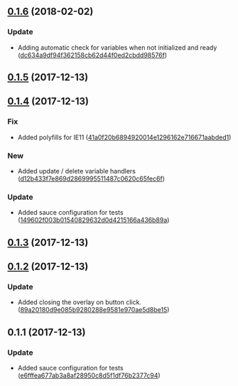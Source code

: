 <a name="0.1.6"></a>
## [0.1.6](https://github.com/advanced-rest-client/variables-preview-overlay/compare/0.1.5...0.1.6) (2018-02-02)


### Update

* Adding automatic check for variables when not initialized and ready ([dc634a9df94f362158cb62d44f0ed2cbdd98576f](https://github.com/advanced-rest-client/variables-preview-overlay/commit/dc634a9df94f362158cb62d44f0ed2cbdd98576f))



<a name="0.1.5"></a>
## [0.1.5](https://github.com/advanced-rest-client/variables-preview-overlay/compare/0.1.4...0.1.5) (2017-12-13)




<a name="0.1.4"></a>
## [0.1.4](https://github.com/advanced-rest-client/variables-preview-overlay/compare/0.1.3...0.1.4) (2017-12-13)


### Fix

* Added polyfills for IE11 ([41a0f20b6894920014e1296162e716671aabded1](https://github.com/advanced-rest-client/variables-preview-overlay/commit/41a0f20b6894920014e1296162e716671aabded1))

### New

* Added update / delete variable handlers ([d12b433f7e869d2869995511487c0620c65fec6f](https://github.com/advanced-rest-client/variables-preview-overlay/commit/d12b433f7e869d2869995511487c0620c65fec6f))

### Update

* Added sauce configuration for tests ([149602f003b01540829632d0d4215166a436b89a](https://github.com/advanced-rest-client/variables-preview-overlay/commit/149602f003b01540829632d0d4215166a436b89a))



<a name="0.1.3"></a>
## [0.1.3](https://github.com/advanced-rest-client/variables-preview-overlay/compare/0.1.2...0.1.3) (2017-12-13)




<a name="0.1.2"></a>
## [0.1.2](https://github.com/advanced-rest-client/variables-preview-overlay/compare/0.1.1...0.1.2) (2017-12-13)


### Update

* Added closing the overlay on button click. ([89a20180d9e085b9280288e9581e970ae5d8be15](https://github.com/advanced-rest-client/variables-preview-overlay/commit/89a20180d9e085b9280288e9581e970ae5d8be15))



<a name="0.1.1"></a>
## 0.1.1 (2017-12-13)


### Update

* Added sauce configuration for tests ([e6fffea677ab3a8af28950c8d5f1df76b2377c94](https://github.com/advanced-rest-client/variables-preview-overlay/commit/e6fffea677ab3a8af28950c8d5f1df76b2377c94))



